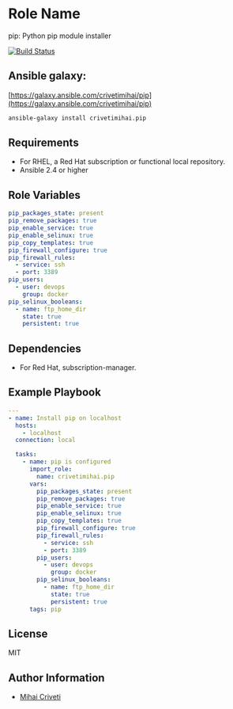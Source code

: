 Role Name
=========

pip: Python pip module installer

[![Build Status](https://travis-ci.org/cmihai-ansible/pip.svg?branch=master)](https://travis-ci.org/cmihai-ansible/pip)

Ansible galaxy:
---------------

[https://galaxy.ansible.com/crivetimihai/pip](https://galaxy.ansible.com/crivetimihai/pip)

```bash
ansible-galaxy install crivetimihai.pip
```

Requirements
------------

- For RHEL, a Red Hat subscription or functional local repository.
- Ansible 2.4 or higher

Role Variables
--------------

```yaml
pip_packages_state: present
pip_remove_packages: true
pip_enable_service: true
pip_enable_selinux: true
pip_copy_templates: true
pip_firewall_configure: true
pip_firewall_rules:
  - service: ssh
  - port: 3389
pip_users:
  - user: devops
    group: docker
pip_selinux_booleans:
  - name: ftp_home_dir
    state: true
    persistent: true
```

Dependencies
------------

- For Red Hat, subscription-manager.

Example Playbook
----------------

```yaml
---
- name: Install pip on localhost
  hosts:
    - localhost
  connection: local

  tasks:
    - name: pip is configured
      import_role:
        name: crivetimihai.pip
      vars:
        pip_packages_state: present
        pip_remove_packages: true
        pip_enable_service: true
        pip_enable_selinux: true
        pip_copy_templates: true
        pip_firewall_configure: true
        pip_firewall_rules:
          - service: ssh
          - port: 3389
        pip_users:
          - user: devops
            group: docker
        pip_selinux_booleans:
          - name: ftp_home_dir
            state: true
            persistent: true
      tags: pip
```

License
-------

MIT

Author Information
------------------

- [Mihai Criveti](https://www.linkedin.com/in/crivetimihai/)
